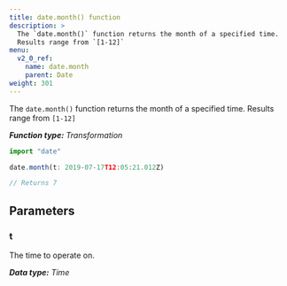 ```yaml
---
title: date.month() function
description: >
  The `date.month()` function returns the month of a specified time.
  Results range from `[1-12]`
menu:
  v2_0_ref:
    name: date.month
    parent: Date
weight: 301
---
```


The `date.month()` function returns the month of a specified time.
Results range from `[1-12]`

_**Function type:** Transformation_  

```js
import "date"

date.month(t: 2019-07-17T12:05:21.012Z)

// Returns 7
```

## Parameters

### t
The time to operate on.

_**Data type:** Time_

